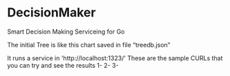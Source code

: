 # DecisionMaker

Smart Decision Making Serviceing for Go

The initial Tree is like this chart saved in file “treedb.json”
 
It runs a service in  'http://localhost:1323/'
These are the sample CURLs that you can try and see the results
1- 2- 
3- 

